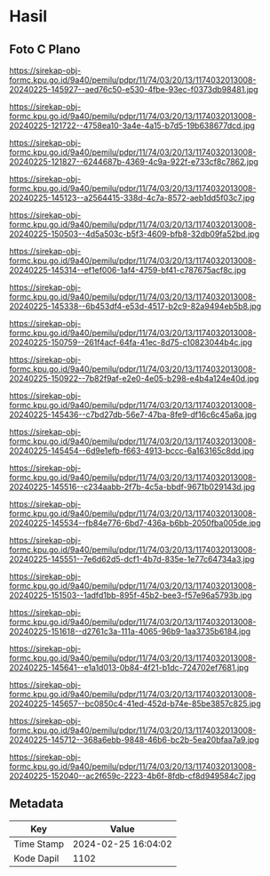 # Hasil

## Foto C Plano

https://sirekap-obj-formc.kpu.go.id/9a40/pemilu/pdpr/11/74/03/20/13/1174032013008-20240225-145927--aed76c50-e530-4fbe-93ec-f0373db98481.jpg

https://sirekap-obj-formc.kpu.go.id/9a40/pemilu/pdpr/11/74/03/20/13/1174032013008-20240225-121722--4758ea10-3a4e-4a15-b7d5-19b638677dcd.jpg

https://sirekap-obj-formc.kpu.go.id/9a40/pemilu/pdpr/11/74/03/20/13/1174032013008-20240225-121827--6244687b-4369-4c9a-922f-e733cf8c7862.jpg

https://sirekap-obj-formc.kpu.go.id/9a40/pemilu/pdpr/11/74/03/20/13/1174032013008-20240225-145123--a2564415-338d-4c7a-8572-aeb1dd5f03c7.jpg

https://sirekap-obj-formc.kpu.go.id/9a40/pemilu/pdpr/11/74/03/20/13/1174032013008-20240225-150503--4d5a503c-b5f3-4609-bfb8-32db09fa52bd.jpg

https://sirekap-obj-formc.kpu.go.id/9a40/pemilu/pdpr/11/74/03/20/13/1174032013008-20240225-145314--ef1ef006-1af4-4759-bf41-c787675acf8c.jpg

https://sirekap-obj-formc.kpu.go.id/9a40/pemilu/pdpr/11/74/03/20/13/1174032013008-20240225-145338--6b453df4-e53d-4517-b2c9-82a9494eb5b8.jpg

https://sirekap-obj-formc.kpu.go.id/9a40/pemilu/pdpr/11/74/03/20/13/1174032013008-20240225-150759--261f4acf-64fa-41ec-8d75-c10823044b4c.jpg

https://sirekap-obj-formc.kpu.go.id/9a40/pemilu/pdpr/11/74/03/20/13/1174032013008-20240225-150922--7b82f9af-e2e0-4e05-b298-e4b4a124e40d.jpg

https://sirekap-obj-formc.kpu.go.id/9a40/pemilu/pdpr/11/74/03/20/13/1174032013008-20240225-145436--c7bd27db-56e7-47ba-8fe9-df16c6c45a6a.jpg

https://sirekap-obj-formc.kpu.go.id/9a40/pemilu/pdpr/11/74/03/20/13/1174032013008-20240225-145454--6d9e1efb-f663-4913-bccc-6a163165c8dd.jpg

https://sirekap-obj-formc.kpu.go.id/9a40/pemilu/pdpr/11/74/03/20/13/1174032013008-20240225-145516--c234aabb-2f7b-4c5a-bbdf-9671b029143d.jpg

https://sirekap-obj-formc.kpu.go.id/9a40/pemilu/pdpr/11/74/03/20/13/1174032013008-20240225-145534--fb84e776-6bd7-436a-b6bb-2050fba005de.jpg

https://sirekap-obj-formc.kpu.go.id/9a40/pemilu/pdpr/11/74/03/20/13/1174032013008-20240225-145551--7e6d62d5-dcf1-4b7d-835e-1e77c64734a3.jpg

https://sirekap-obj-formc.kpu.go.id/9a40/pemilu/pdpr/11/74/03/20/13/1174032013008-20240225-151503--1adfd1bb-895f-45b2-bee3-f57e96a5793b.jpg

https://sirekap-obj-formc.kpu.go.id/9a40/pemilu/pdpr/11/74/03/20/13/1174032013008-20240225-151618--d2761c3a-111a-4065-96b9-1aa3735b6184.jpg

https://sirekap-obj-formc.kpu.go.id/9a40/pemilu/pdpr/11/74/03/20/13/1174032013008-20240225-145641--e1a1d013-0b84-4f21-b1dc-724702ef7681.jpg

https://sirekap-obj-formc.kpu.go.id/9a40/pemilu/pdpr/11/74/03/20/13/1174032013008-20240225-145657--bc0850c4-41ed-452d-b74e-85be3857c825.jpg

https://sirekap-obj-formc.kpu.go.id/9a40/pemilu/pdpr/11/74/03/20/13/1174032013008-20240225-145712--368a6ebb-9848-46b6-bc2b-5ea20bfaa7a9.jpg

https://sirekap-obj-formc.kpu.go.id/9a40/pemilu/pdpr/11/74/03/20/13/1174032013008-20240225-152040--ac2f659c-2223-4b6f-8fdb-cf8d949584c7.jpg


## Metadata

| Key        | Value               |
| ---------- | ------------------- |
| Time Stamp | 2024-02-25 16:04:02 |
| Kode Dapil | 1102                |



